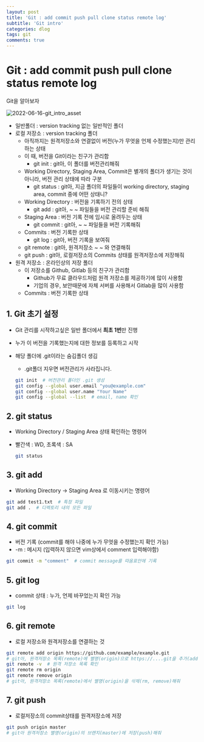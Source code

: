 ```yaml
---
layout: post
title: 'Git : add commit push pull clone status remote log'
subtitle: 'Git intro'
categories: dlog
tags: git
comments: true
---
```


# Git : add commit push pull clone status remote log

Git을 알아보자

![2022-06-16-git_intro_asset](/assets/2022-06-16-git_intro_asset.png)

* 일반폴더 : version tracking 없는 일반적인 폴더
* 로컬 저장소 : version tracking 폴더 
    * 아직까지는 원격저장소와 연결없이 버전(누가 무엇을 언제 수정했는지)만 관리하는 상태
    * 이 때, 버전을 Git이라는 친구가 관리함
        * git init : git아, 이 폴더를 버전관리해줘
    * Working Directory, Staging Area, Commit은 별개의 폴더가 생기는 것이 아니라, 버전 관리 상태에 따라 구분
        * git status : git아, 지금 폴더의 파일들이 working directory, staging area, commit 중에 어떤 상태니?
    * Working Directory : 버전을 기록하기 전의 상태
        * git add : git아, ~ ~ 파일들을 버전 관리할 준비 해줘
    * Staging Area : 버전 기록 전에 임시로 올려두는 상태
        * git commit : git아, ~ ~ 파일들을 버전 기록해줘
    * Commits : 버전 기록한 상태
        * git log : git아, 버전 기록을 보여줘
    * git remote : git아, 원격저장소 ~ ~ 와 연결해줘
    * git push : git아, 로컬저장소의 Commits 상태를 원격저장소에 저장해줘
* 원격 저장소 : 온라인상의 저장 폴더
    * 이 저장소를 Github, Gitlab 등의 친구가 관리함
        * Github가 무료 클라우드처럼 원격 저장소를 제공하기에 많이 사용함
        * 기업의 경우, 보안때문에 자체 서버를 사용해서 Gitlab을 많이 사용함
    * Commits : 버전 기록한 상태



## 1. Git 초기 설정

* Git 관리를 시작하고싶은 일반 폴더에서 **최초 1번**만 진행

* 누가 이 버전을 기록했는지에 대한 정보를 등록하고 시작

* 해당 폴더에 .git이라는 숨김폴더 생김

    * .git폴더 지우면 버전관리가 사라집니다.

    ```bash
    git init  # 버전관리 폴더인 .git 생성
    git config --global user.email "you@example.com"
    git config --global user.name "Your Name"
    git config --global --list  # email, name 확인
    ```



## 2. git status

* Working Directory / Staging Area 상태 확인하는 명령어

* 빨간색 : WD, 초록색 : SA

    ```bash
    git status
    ```

    

## 3. git add

* Working Directory -> Staging Area 로 이동시키는 명령어

```bash
git add test1.txt  # 특정 파일
git add .  # 디렉토리 내의 모든 파일
```



## 4. git commit

* 버전 기록 (commit를 해야 나중에 누가 무엇을 수정했는지 확인 가능)
* -m : 메시지 (입력하지 않으면 vim상에서 comment 입력해야함)

```bash
git commit -m "comment"  # commit message를 따옴표안에 기록
```



## 5. git log

* commit 상태 : 누가, 언제 바꾸었는지 확인 가능

```bash
git log
```



## 6. git remote

* 로컬 저장소와 원격저장소를 연결하는 것

```bash
git remote add origin https://github.com/example/example.git
# git아, 원격저장소 목록(remote)에 별명(origin)으로 https://....git을 추가(add)해줘
git remote -v  # 원격 저장소 목록 확인
git remote rm origin
git remote remove origin
# git아, 원격저장소 목록(remote)에서 별명(origin)을 삭제(rm, remove)해줘
```



## 7. git push

* 로컬저장소의 commit상태를 원격저장소에 저장

```bash
git push origin master
# git아 원격저장소 별명(origin)의 브랜치(master)에 저장(push)해줘
```

